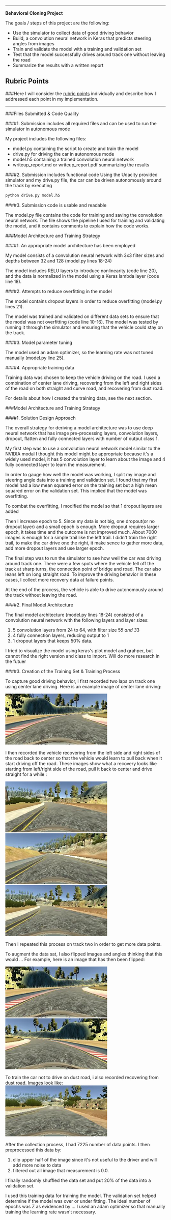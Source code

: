 
---

**Behavioral Cloning Project**

The goals / steps of this project are the following:
* Use the simulator to collect data of good driving behavior
* Build, a convolution neural network in Keras that predicts steering angles from images
* Train and validate the model with a training and validation set
* Test that the model successfully drives around track one without leaving the road
* Summarize the results with a written report


[//]: # (Image References)

[image1]: ./examples/dust.jpg "dust road"
[image2]: ./examples/center.jpg "center"
[image3]: ./examples/left_1.jpg "Recovery Image"
[image4]: ./examples/left_2.jpg "Recovery Image"
[image5]: ./examples/left_3.jpg "Recovery Image"
[image6]: ./examples/center.jpg "Normal Image"
[image7]: ./examples/center_flip.jpg "Flipped Image"

## Rubric Points
###Here I will consider the [rubric points](https://review.udacity.com/#!/rubrics/432/view) individually and describe how I addressed each point in my implementation.  

---
###Files Submitted & Code Quality

####1. Submission includes all required files and can be used to run the simulator in autonomous mode

My project includes the following files:
* model.py containing the script to create and train the model
* drive.py for driving the car in autonomous mode
* model.h5 containing a trained convolution neural network 
* writeup_report.md or writeup_report.pdf summarizing the results

####2. Submission includes functional code
Using the Udacity provided simulator and my drive.py file, the car can be driven autonomously around the track by executing 
```sh
python drive.py model.h5
```

####3. Submission code is usable and readable

The model.py file contains the code for training and saving the convolution neural network. The file shows the pipeline I used for training and validating the model, and it contains comments to explain how the code works.

###Model Architecture and Training Strategy

####1. An appropriate model architecture has been employed

My model consists of a convolution neural network with 3x3 filter sizes and depths between 32 and 128 (model.py lines 18-24) 

The model includes RELU layers to introduce nonlinearity (code line 20), and the data is normalized in the model using a Keras lambda layer (code line 18). 

####2. Attempts to reduce overfitting in the model

The model contains dropout layers in order to reduce overfitting (model.py lines 21). 

The model was trained and validated on different data sets to ensure that the model was not overfitting (code line 10-16). The model was tested by running it through the simulator and ensuring that the vehicle could stay on the track.

####3. Model parameter tuning

The model used an adam optimizer, so the learning rate was not tuned manually (model.py line 25).

####4. Appropriate training data

Training data was chosen to keep the vehicle driving on the road. I used a combination of center lane driving, recovering from the left and right sides of the road on both straight and curve road, and recovering from dust road.

For details about how I created the training data, see the next section. 

###Model Architecture and Training Strategy

####1. Solution Design Approach

The overall strategy for deriving a model architecture was to use deep neural network that has image pre-processing layers, convolution layers, dropout, flatten and fully connected layers with number of output class 1.

My first step was to use a convolution neural network model similar to the NVIDIA modal I thought this model might be appropriate because it's a widely used model, it has 5 convolution layer to learn about the image and 4 fully connected layer to learn the measurement.

In order to gauge how well the model was working, I split my image and steering angle data into a training and validation set. I found that my first model had a low mean squared error on the training set but a high mean squared error on the validation set. This implied that the model was overfitting. 

To combat the overfitting, I modified the model so that 1 dropout layers are added 

Then I increase epoch to 5. Since my data is not big, one dropout(or no dropout layer) and a small epoch is enough. More dropout requires larger epoch, it takes time and the outcome is not improved much. About 7000 images is enough for a simple trail like the left trail. I didn't train the right trail, to make the car drive one the right, it make sence to gather more data, add more dropout layers and use larger epoch.

The final step was to run the simulator to see how well the car was driving around track one. There were a few spots where the vehicle fell off the track at sharp turns, the connection point of bridge and road. The car also leans left on long straight road. To improve the driving behavior in these cases, I collect more recovery data at failure points.

At the end of the process, the vehicle is able to drive autonomously around the track without leaving the road.

####2. Final Model Architecture

The final model architecture (model.py lines 18-24) consisted of a convolution neural network with the following layers and layer sizes: 
1. 5 convolution layers from 24 to 64, with filter size 5*5 and 3*3
2. 4 fully connection layers, reducing output to 1
3. 1 dropout layers that keeps 50% data.

I tried to visualize the model using keras's plot model and grahper, but cannot find the right version and class to import. Will do more research in the futuer

####3. Creation of the Training Set & Training Process

To capture good driving behavior, I first recorded two laps on track one using center lane driving. Here is an example image of center lane driving:

![alt text][image2]

I then recorded the vehicle recovering from the left side and right sides of the road back to center so that the vehicle would learn to pull back when it start driving off the road. These images show what a recovery looks like starting from left/right side of the road, pull it back to center and drive straight for a while :

![alt text][image3]
![alt text][image4]
![alt text][image5]

Then I repeated this process on track two in order to get more data points.

To augment the data sat, I also flipped images and angles thinking that this would ... For example, here is an image that has then been flipped:

![alt text][image6]
![alt text][image7]

To train the car not to drive on dust road, i also recorded recovering from dust road. Images look like:
![alt text][image1]


After the collection process, I had 7225 number of data points. I then preprocessed this data by:
1. clip upper half of the image since it's not useful to the driver and will add more noise to data
2. filtered out all image that measurement is 0.0.


I finally randomly shuffled the data set and put 20% of the data into a validation set. 

I used this training data for training the model. The validation set helped determine if the model was over or under fitting. The ideal number of epochs was Z as evidenced by ... I used an adam optimizer so that manually training the learning rate wasn't necessary.
